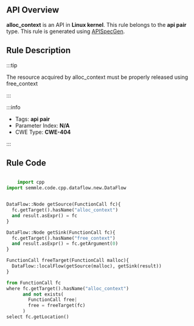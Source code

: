 ---
---


## API Overview
**alloc_context** is an API in **Linux kernel**. This rule belongs to the **api pair** type. This rule is generated using [APISpecGen](../../tools/APISpecGen).
## Rule Description

:::tip

The resource acquired by alloc_context must be properly released using free_context

:::

:::info

- Tags: **api pair**
- Parameter Index: **N/A**
- CWE Type: **CWE-404**

:::

## Rule Code
```python

    import cpp
import semmle.code.cpp.dataflow.new.DataFlow


DataFlow::Node getSource(FunctionCall fc){
  fc.getTarget().hasName("alloc_context")
  and result.asExpr() = fc
}

DataFlow::Node getSink(FunctionCall fc){
  fc.getTarget().hasName("free_context")
  and result.asExpr() = fc.getArgument(0)
}

FunctionCall freeTarget(FunctionCall malloc){
  DataFlow::localFlow(getSource(malloc), getSink(result))
}

from FunctionCall fc
where fc.getTarget().hasName("alloc_context")
      and not exists(
        FunctionCall free| 
        free = freeTarget(fc)
      )
select fc.getLocation()

    
```